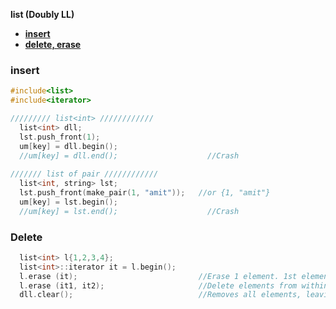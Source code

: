 **list (Doubly LL)**
- **[insert](#i)**
- **[delete, erase](#d)**


<a name=i></a>
### insert
```cpp
#include<list>
#include<iterator>

///////// list<int> ////////////
  list<int> dll;
  lst.push_front(1);
  um[key] = dll.begin();
  //um[key] = dll.end();                    //Crash
  
/////// list of pair ////////////  
  list<int, string> lst;
  lst.push_front(make_pair(1, "amit"));   //or {1, "amit"}
  um[key] = lst.begin();
  //um[key] = lst.end();                    //Crash
```

<a name=d></a>
### Delete
```cpp
  list<int> l{1,2,3,4};
  list<int>::iterator it = l.begin();
  l.erase (it);                           //Erase 1 element. 1st element erased here
  l.erase (it1, it2);                     //Delete elements from within the range
  dll.clear();                            //Removes all elements, leaving size=0
  
```
